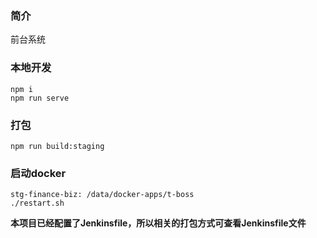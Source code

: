 ### 简介
前台系统

### 本地开发
```
npm i
npm run serve
```

### 打包
```
npm run build:staging
```
### 启动docker
```
stg-finance-biz: /data/docker-apps/t-boss
./restart.sh
```

**本项目已经配置了Jenkinsfile，所以相关的打包方式可查看Jenkinsfile文件**
